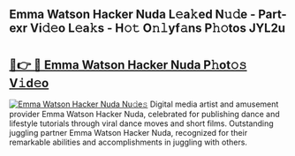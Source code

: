 ## Emma Watson Hacker Nuda L𝚎a𝚔ed N𝚞𝚍e - Part-exr Vi𝚍𝚎o L𝚎a𝚔s - H𝚘𝚝 O𝚗𝚕yf𝚊ns P𝚑𝚘tos JYL2u

# <h2><a href="http://kf12oa1.oniu.top/?m=Emma+Watson+Hacker+Nuda">🔗👉 🔴 Emma Watson Hacker Nuda P𝚑ot𝚘𝚜 V𝚒d𝚎o</a></h2>

[![Emma Watson Hacker Nuda Nu𝚍e𝚜](https://i.imgur.com/0qMVB7G.gif)](http://kf12oa1.oniu.top/?m=Emma+Watson+Hacker+Nuda)
Digital media artist and amusement provider Emma Watson Hacker Nuda, celebrated for publishing dance and lifestyle tutorials through viral dance moves and short films. Outstanding juggling partner Emma Watson Hacker Nuda, recognized for their remarkable abilities and accomplishments in juggling with others.  
